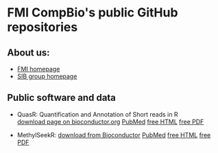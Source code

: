 # FMI CompBio's public GitHub repositories

## About us:

- [FMI homepage](http://www.fmi.ch/research/platforms/platform.html?plt=115)  
- [SIB group homepage](https://www.sib.swiss/stadler-michael/michael-stadler-sub)  

## Public software and data  
- QuasR: Quantification and Annotation of Short reads in R  
  [download page on bioconductor.org](https://bioconductor.org/packages/QuasR/)
  [PubMed](https://www.ncbi.nlm.nih.gov/pubmed/25417205)
  [free HTML](https://www.ncbi.nlm.nih.gov/pmc/articles/PMC4382904/)
  [free PDF](https://www.ncbi.nlm.nih.gov/pmc/articles/PMC4382904/pdf/btu781.pdf)  

- MethylSeekR:
  [download from Bioconductor](https://bioconductor.org/packages/MethylSeekR/)
  [PubMed](https://www.ncbi.nlm.nih.gov/pubmed/23828043)
  [free HTML](https://www.ncbi.nlm.nih.gov/pmc/articles/PMC3763559/)
  [free PDF](https://www.ncbi.nlm.nih.gov/pmc/articles/PMC3763559/pdf/gkt599.pdf)  
